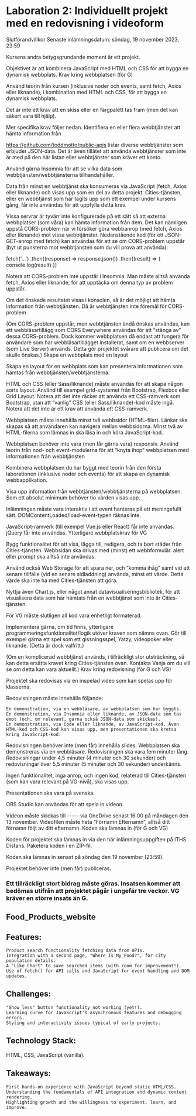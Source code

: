 # Laboration 2: Individuellt projekt med en redovisning i videoform
Slutförandvillkor
Senaste inlämningsdatum: söndag, 19 november 2023, 23:59

Kursens andra betygsgrundande moment är ett projekt.

Objektivet är att kombinera JavaScript med HTML och CSS för att bygga en dynamisk webbplats.
Krav kring webbplatsen (för G)

Använd teorin från kursen (inklusive noder och events, samt fetch, Axios eller liknande), i kombination med HTML och CSS, för att bygga en dynamisk webbplats.

Det är inte ett krav att en skiss eller en färgpalett tas fram (men det kan säkert vara till hjälp).

Mer specifika krav följer nedan.
Identifiera en eller flera webbtjänster att hämta information från

https://github.com/toddmotto/public-apis listar diverse webbtjänster som erbjuder JSON-data. Det är även tillåtet att använda webbtjänster som inte är med på den här listan eller webbtjänster som kräver ett konto.

Använd gärna Insomnia för att se vilka data som webbtjänsten/webbtjänsterna tillhandahåller.

Data från minst en webbtjänst ska konsumeras via JavaScript (fetch, Axios eller liknande) och visas upp som en del av detta projekt. Cities-tjänsten, eller en webbtjänst som har tagits upp som ett exempel under kursens gång, får inte användas för att uppfylla detta krav.

Vissa servrar är tyvärr inte konfigurerade på ett sätt så att externa webbplatser (som våra) kan hämta information från dem. Det kan nämligen uppstå CORS-problem när vi försöker göra webbanrop (med fetch, Axios eller liknande) mot vissa webbtjänster. Nedanstående kod (för ett JSON-GET-anrop med fetch) kan användas för att se om CORS-problem uppstår (byt ut punkterna mot webbtjänsten som du vill prova att använda):

fetch('...')
  .then((response) => response.json())
  .then((result) => {
    console.log(result)
  })

Notera att CORS-problem inte uppstår i Insomnia. Man måste alltså använda fetch, Axios eller liknande, för att upptäcka om denna typ av problem uppstår.

Om det önskade resultatet visas i konsolen, så är det möjligt att hämta information från webbtjänsten. Då är webbtjänsten inte föremål för CORS-problem

(Om CORS-problem uppstår, men webbtjänsten ändå önskas användas, kan ett webbläsartillägg som CORS Everywhere användas för att “stänga av” dessa CORS-problem. Dock kommer webbplatsen då endast att fungera för användare som har webbläsartillägget installerat, samt om en webbserver (som Live Server) används. Detta gör projektet svårare att publicera om det skulle önskas.)
Skapa en webbplats med en layout

Skapa en layout för en webbplats som kan presentera informationen som hämtas från webbtjänsten/webbtjänsterna.

HTML och CSS (eller Sass/liknande) måste användas för att skapa någon sorts layout. Använd till exempel grid-systemet från Bootstrap, Flexbox eller Grid Layout. Notera att det inte räcker att använda ett CSS-ramverk som Bootstrap, utan att “vanlig” CSS (eller Sass/liknande)-kod måste ingå. Notera att det inte är ett krav att använda ett CSS-ramverk.

Webbplatsen måste innehålla minst två webbsidor (HTML-filer). Länkar ska skapas så att användaren kan navigera mellan webbsidorna. Minst två av HTML-filerna som lämnas in ska läsa in och köra JavaScript-kod.

Webbplatsen behöver inte vara (men får gärna vara) responsiv.
Använd teorin från nod- och event-modulerna för att “knyta ihop” webbplatsen med informationen från webbtjänsten

Kombinera webbplatsen du har byggt med teorin från den första laborationen (inklusive noder och events) för att skapa en dynamisk webbapplikation.

Visa upp information från webbtjänsten/webbtjänsterna på webbplatsen. Som ett absolut minimum behöver tio värden visas upp.

Inlämningen måste vara interaktiv i att event hanteras på ett meningsfullt sätt. DOMContentLoaded/load-event-typen räknas inte.

JavaScript-ramverk (till exempel Vue.js eller React) får inte användas. jQuery får inte användas.
Ytterligare webbplatskrav för VG

Bygg funktionalitet för att visa, lägga till, redigera, och ta bort städer från Cities-tjänsten. Webbsidan ska drivas med (minst) ett webbformulär. alert eller prompt ska alltså inte användas.

Använd också Web Storage för att spara ner, och “komma ihåg” samt vid ett senare tillfälle (vid en senare sidladdning) använda, minst ett värde. Detta värde ska inte ha med Cities-tjänsten att göra.

Nyttja även Chart.js, eller något annat datavisualiseringsbibliotek, för att visualisera data som har hämtats från en webbtjänst som inte är Cities-tjänsten.

För VG måste slutligen all kod vara enhetligt formaterad.

Implementera gärna, om tid finns, ytterligare programmeringsfunktionalitet/logik utöver kraven som nämns ovan. Gör till exempel gärna ett spel som ett gissningsspel, Yatzy, videopoker eller liknande. (Detta är dock valfritt.)

(Om en komplicerad webbtjänst används, i tillräckligt stor utsträckning, så kan detta ersätta kravet kring Cities-tjänsten ovan. Kontakta Vanja om du vill se om detta kan vara aktuellt.)
Krav kring redovisning (för G och VG)

Projektet ska redovisas via en inspelad video som kan spelas upp för klasserna.

Redovisningen måste innehålla följande:

    En demonstration, via en webbläsare, av webbplatsen som har byggts.
    En demonstration, via Insomnia eller liknande, av JSON-data som tas emot (och, om relevant, gärna också JSON-data som skickas).
    En demonstration, via Code eller liknande, av JavaScript-kod. Även HTML-kod och CSS-kod kan visas upp, men presentationen ska kretsa kring JavaScript-kod.

Redovisningen behöver inte (men får) innehålla slides. Webbplatsen ska demonstreras via en webbläsare. Redovisningen ska vara fem minuter lång. Redovisningar under 4,5 minuter (4 minuter och 30 sekunder) och redovisningar över 5,5 minuter (5 minuter och 30 sekunder) underkänns.

Ingen funktionalitet, inga anrop, och ingen kod, relaterad till Cities-tjänsten (som kan vara relevant på VG-nivå), ska visas upp.

Presentationen ska vara på svenska.

OBS Studio kan användas för att spela in videon.

Videon måste skickas till ----- via OneDrive senast 16:00 på måndagen den 13 november. Videofilen måste heta “Förnamn Efternamn”, alltså ditt förnamn följt av ditt efternamn.
Koden ska lämnas in (för G och VG)

Koden för projektet ska lämnas in via den här inlämningsuppgiften på ITHS Distans. Paketera koden i en ZIP-fil.

Koden ska lämnas in senast på söndag den 19 november (23:59).

Projektet behöver inte (men får) publiceras.

### Ett tillräckligt stort bidrag måste göras. Insatsen kommer att bedömas utifrån att projektet pågår i ungefär tre veckor. VG kräver en större insats än G.
Food_Products_website
---
## Features:

    Product search functionality fetching data from APIs.
    Integration with a second page, "Where Is My Food?", for city population details.
    A "Like Chart" to save searched items (with room for improvement!).
    Use of fetch() for API calls and JavaScript for event handling and DOM updates.

## Challenges:

    "Show less" button functionality not working (yet!).
    Learning curve for JavaScript's asynchronous features and debugging errors.
    Styling and interactivity issues typical of early projects.

## Technology Stack:
HTML, CSS, JavaScript (vanilla).

## Takeaways:

    First hands-on experience with JavaScript beyond static HTML/CSS.
    Understanding the fundamentals of API integration and dynamic content rendering.
    Highlighting growth and the willingness to experiment, learn, and improve.
